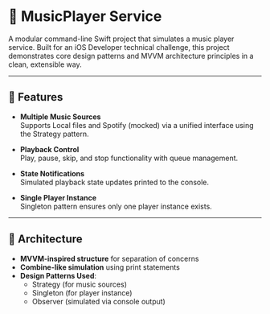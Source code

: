 # 🎵 MusicPlayer Service

A modular command-line Swift project that simulates a music player service. Built for an iOS Developer technical challenge, this project demonstrates core design patterns and MVVM architecture principles in a clean, extensible way.

---

## 🚀 Features

- **Multiple Music Sources**  
  Supports Local files and Spotify (mocked) via a unified interface using the Strategy pattern.

- **Playback Control**  
  Play, pause, skip, and stop functionality with queue management.

- **State Notifications**  
  Simulated playback state updates printed to the console.

- **Single Player Instance**  
  Singleton pattern ensures only one player instance exists.

---

## 🧠 Architecture

- **MVVM-inspired structure** for separation of concerns
- **Combine-like simulation** using print statements
- **Design Patterns Used**:
  - Strategy (for music sources)
  - Singleton (for player instance)
  - Observer (simulated via console output)


